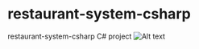 # restaurant-system-csharp
 restaurant-system-csharp C# project   <img src="/path/to/capture.JPG.jpg" alt="Alt text" title="Optional title">
